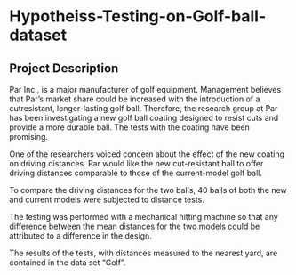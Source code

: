 # Hypotheiss-Testing-on-Golf-ball-dataset

## Project Description
Par Inc., is a major manufacturer of golf equipment. Management believes that Par’s market share could be increased with the introduction of a cutresistant, longer-lasting golf ball. Therefore, the research group at Par has been investigating a new golf ball coating designed to resist cuts and provide a more durable ball. The tests with the coating have been promising. 

One of the researchers voiced concern about the effect of the new coating on driving distances. Par would like the new cut-resistant ball to offer driving distances comparable to those of the current-model golf ball. 

To compare the driving distances for the two balls, 40 balls of both the new and current models were subjected to distance tests. 

The testing was performed with a mechanical hitting machine so that any difference between the mean distances for the two models could be attributed to a difference in the design. 

The results of the tests, with distances measured to the nearest yard, are contained in the data set “Golf”. 
